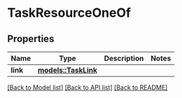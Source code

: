 # TaskResourceOneOf

## Properties

Name | Type | Description | Notes
------------ | ------------- | ------------- | -------------
**link** | [**models::TaskLink**](TaskLink.md) |  | 

[[Back to Model list]](../README.md#documentation-for-models) [[Back to API list]](../README.md#documentation-for-api-endpoints) [[Back to README]](../README.md)


